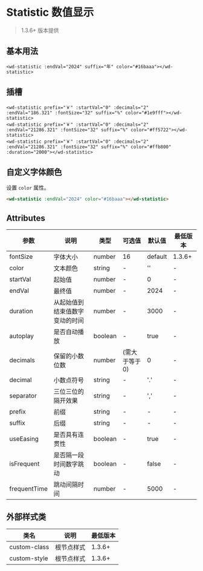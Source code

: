 <frame/>

# Statistic 数值显示

> 1.3.6+ 版本提供

## 基本用法


```vue
<wd-statistic :endVal="2024" suffix="年" color="#16baaa"></wd-statistic>
```

## 插槽


```vue
<wd-statistic prefix="￥" :startVal="0" :decimals="2" :endVal="186.321" :fontSize="32" suffix="%" color="#1e9fff"></wd-statistic>
<wd-statistic prefix="￥" :startVal="0" :decimals="2" :endVal="21286.321" :fontSize="32" suffix="%" color="#ff5722"></wd-statistic>
<wd-statistic prefix="￥" :startVal="0" :decimals="2" :endVal="21286.321" :fontSize="32" suffix="%" color="#ffb800" :duration="2000"></wd-statistic>
```

## 自定义字体颜色

设置 `color` 属性。

```html
<wd-statistic :endVal="2024" color="#16baaa"></wd-statistic>
```


## Attributes

| 参数       | 说明                                                               | 类型    | 可选值                                                             | 默认值  | 最低版本         |
| ---------- | ------------------------------------------------------------------ | ------- | ------------------------------------------------------------------ | ------- | ---------------- |
| fontSize       | 字体大小                                                           | number  | 16                        | default | 1.3.6+ |
|color | 文本颜色 | string | - | '' | -|
|startVal | 起始值 | number | - | 0 | - | 
|endVal | 最终值 | number | - | 2024 | - | 
|duration | 从起始值到结束值数字变动的时间 | number | - | 3000 | - | 
|autoplay | 是否自动播放 | boolean | - | true | - | 
|decimals | 保留的小数位数 | number | (需大于等于0) | 0 | - | 
|decimal | 小数点符号 | string | - | '.' | - | 
|separator | 三位三位的隔开效果 | string | - | ',' | - | 
|prefix | 前缀 | string | - | - | - | 
|suffix | 后缀 | string | - | - | - | 
|useEasing | 是否具有连贯性 | boolean | - | true | - | 
|isFrequent | 是否隔一段时间数字跳动 | boolean | - | false | - | 
|frequentTime | 跳动间隔时间 | number | - | 5000 | - | 



## 外部样式类

| 类名         | 说明       | 最低版本         |
| ------------ | ---------- | ---------------- |
| custom-class | 根节点样式 | 1.3.6+ |
| custom-style | 根节点样式 | 1.3.6+ |
